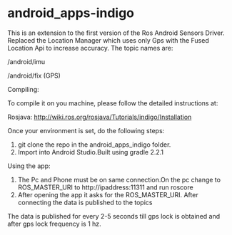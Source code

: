 # android_apps-indigo

This is an extension to the first version of the Ros Android Sensors Driver.
    Replaced the Location Manager which uses only Gps with the Fused Location Api to increase accuracy.
The topic names are:

 /android/imu
 
 /android/fix (GPS)

Compiling:

To compile it on you machine, please follow the detailed instructions at:

Rosjava:
http://wiki.ros.org/rosjava/Tutorials/indigo/Installation

Once your environment is set, do the following steps:
 1) git clone the repo in the android_apps_indigo folder.
 2) Import into Android Studio.Built using gradle 2.2.1
 
 Using the app:
1. The Pc and Phone must be on same connection.On the pc change to ROS_MASTER_URI to http://ipaddress:11311 and run roscore
2. After opening the app it asks for the ROS_MASTER_URI. After connecting the data is published to the topics

The data is published for every 2-5 seconds till gps lock is obtained and after gps lock frequency is 1 hz.
